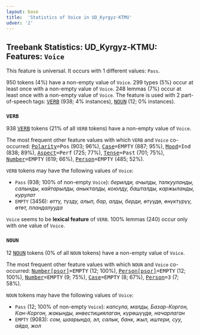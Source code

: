 ```yaml
---
layout: base
title:  'Statistics of Voice in UD_Kyrgyz-KTMU'
udver: '2'
---
```


## Treebank Statistics: UD_Kyrgyz-KTMU: Features: `Voice`

This feature is universal.
It occurs with 1 different values: `Pass`.

950 tokens (4%) have a non-empty value of `Voice`.
299 types (5%) occur at least once with a non-empty value of `Voice`.
248 lemmas (7%) occur at least once with a non-empty value of `Voice`.
The feature is used with 2 part-of-speech tags: <tt><a href="ky_ktmu-pos-VERB.html">VERB</a></tt> (938; 4% instances), <tt><a href="ky_ktmu-pos-NOUN.html">NOUN</a></tt> (12; 0% instances).

### `VERB`

938 <tt><a href="ky_ktmu-pos-VERB.html">VERB</a></tt> tokens (21% of all `VERB` tokens) have a non-empty value of `Voice`.

The most frequent other feature values with which `VERB` and `Voice` co-occurred: <tt><a href="ky_ktmu-feat-Polarity.html">Polarity</a></tt><tt>=Pos</tt> (903; 96%), <tt><a href="ky_ktmu-feat-Case.html">Case</a></tt><tt>=EMPTY</tt> (887; 95%), <tt><a href="ky_ktmu-feat-Mood.html">Mood</a></tt><tt>=Ind</tt> (838; 89%), <tt><a href="ky_ktmu-feat-Aspect.html">Aspect</a></tt><tt>=Perf</tt> (725; 77%), <tt><a href="ky_ktmu-feat-Tense.html">Tense</a></tt><tt>=Past</tt> (701; 75%), <tt><a href="ky_ktmu-feat-Number.html">Number</a></tt><tt>=EMPTY</tt> (619; 66%), <tt><a href="ky_ktmu-feat-Person.html">Person</a></tt><tt>=EMPTY</tt> (485; 52%).

`VERB` tokens may have the following values of `Voice`:

* `Pass` (938; 100% of non-empty `Voice`): <em>берилди, ачылды, талкууланды, салынды, кайтарылды, аныкталды, коюлду, башталды, каржыланды, курулат</em>
* `EMPTY` (3456): <em>өттү, түздү, алып, бар, алды, берди, өтүүдө, өнүктүрүү, өтөт, пландалууда</em>

`Voice` seems to be **lexical feature** of `VERB`. 100% lemmas (240) occur only with one value of `Voice`.

### `NOUN`

12 <tt><a href="ky_ktmu-pos-NOUN.html">NOUN</a></tt> tokens (0% of all `NOUN` tokens) have a non-empty value of `Voice`.

The most frequent other feature values with which `NOUN` and `Voice` co-occurred: <tt><a href="ky_ktmu-feat-Number-psor.html">Number[psor]</a></tt><tt>=EMPTY</tt> (12; 100%), <tt><a href="ky_ktmu-feat-Person-psor.html">Person[psor]</a></tt><tt>=EMPTY</tt> (12; 100%), <tt><a href="ky_ktmu-feat-Number.html">Number</a></tt><tt>=EMPTY</tt> (9; 75%), <tt><a href="ky_ktmu-feat-Case.html">Case</a></tt><tt>=EMPTY</tt> (8; 67%), <tt><a href="ky_ktmu-feat-Person.html">Person</a></tt><tt>=3</tt> (7; 58%).

`NOUN` tokens may have the following values of `Voice`:

* `Pass` (12; 100% of non-empty `Voice`): <em>капсула, малды, Базар-Коргон, Кан-Коргон, жакынды, инвестициялаган, күрөшүүдө, начарлаган</em>
* `EMPTY` (9083): <em>сом, шаарында, эл, салык, банк, жыл, иштери, суу, айда, жол</em>

